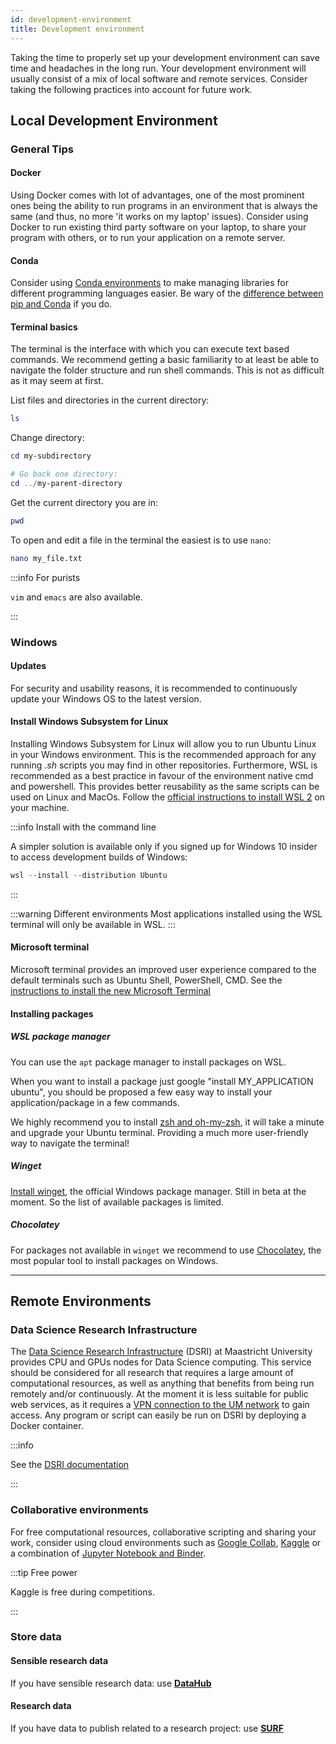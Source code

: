 ```yaml
---
id: development-environment
title: Development environment
---
```


Taking the time to properly set up your development environment can save time and headaches in the long run. Your development environment will usually consist of a mix of local software and remote services. Consider taking the following practices into account for future work.

## Local Development Environment

### General Tips

#### Docker
Using Docker comes with lot of advantages, one of the most prominent ones being the ability to run programs in an environment that is always the same (and thus, no more 'it works on my laptop' issues). Consider using Docker to run existing third party software on your laptop, to share your program with others, or to run your application on a remote server. 

#### Conda
Consider using [Conda environments](https://docs.conda.io/en/latest/) to make managing libraries for different programming languages easier. Be wary of the [difference between pip and Conda](https://stackoverflow.com/questions/20994716/what-is-the-difference-between-pip-and-conda) if you do.

#### Terminal basics
The terminal is the interface with which you can execute text based commands. We recommend getting a basic familiarity to at least be able to navigate the folder structure and run shell commands. This is not as difficult as it may seem at first.

List files and directories in the current directory:

```powershell
ls
```

Change directory:

```powershell
cd my-subdirectory

# Go back one directory:
cd ../my-parent-directory
```

Get the current directory you are in:

```powershell
pwd
```

To open and edit a file in the terminal the easiest is to use `nano`:

```bash
nano my_file.txt
```

:::info For purists

`vim` and `emacs` are also available.

:::

### Windows

#### Updates
For security and usability reasons, it is recommended to continuously update your Windows OS to the latest version.

#### Install Windows Subsystem for Linux
Installing Windows Subsystem for Linux will allow you to run Ubuntu Linux in your Windows environment. This is the recommended approach for any running *.sh* scripts you may find in other repositories. Furthermore, WSL is recommended as a best practice in favour of the environment native cmd and powershell. This provides better reusability as the same scripts can be used on Linux and MacOs. 
Follow the [official instructions to install WSL 2](https://docs.microsoft.com/en-us/windows/wsl/install-win10) on your machine.

:::info Install with the command line

A simpler solution is available only if you signed up for Windows 10 insider to access development builds of Windows:

```powershell
wsl --install --distribution Ubuntu
```

:::

:::warning Different environments
Most applications installed using the WSL terminal will only be available in WSL.
:::

#### Microsoft terminal

Microsoft terminal provides an improved user experience compared to the default terminals such as Ubuntu Shell, PowerShell, CMD. See the [instructions to install the new Microsoft Terminal](https://github.com/microsoft/terminal)


#### Installing packages

##### WSL package manager

You can use the `apt` package manager to install packages on WSL.

When you want to install a package just google "install MY_APPLICATION ubuntu", you should be proposed a few easy way to install your application/package in a few commands.

We highly recommend you to install [zsh and oh-my-zsh](https://ohmyz.sh/), it will take a minute and upgrade your Ubuntu terminal. Providing a much more user-friendly way to navigate the terminal!

##### Winget
[Install winget](https://github.com/microsoft/winget-cli), the official Windows package manager. Still in beta at the moment. So the list of available packages is limited.

##### Chocolatey
For packages not available in `winget` we recommend to use [Chocolatey](https://chocolatey.org/), the most popular tool to install packages on Windows. 

---

## Remote Environments

### Data Science Research Infrastructure

The [Data Science Research Infrastructure](https://maastrichtu-ids.github.io/dsri-documentation/) (DSRI) at Maastricht University provides CPU and GPUs nodes for Data Science computing. This service should be considered for all research that requires a large amount of computational resources, as well as anything that benefits from being run remotely and/or continuously. At the moment it is less suitable for public web services, as it requires a [VPN connection to the UM network](https://vpn.maastrichtuniversity.nl/) to gain access. Any program or script can easily be run on DSRI by deploying a Docker container.

:::info

See the [DSRI documentation](https://maastrichtu-ids.github.io/dsri-documentation)

:::

### Collaborative environments

For free computational resources, collaborative scripting and sharing your work, consider using cloud environments such as [Google Collab](https://colab.research.google.com), [Kaggle](https://www.kaggle.com) or a combination of [Jupyter Notebook and Binder](https://mybinder.org/).

:::tip Free power

Kaggle is free during competitions.

:::


### Store data

#### Sensible research data

If you have sensible research data: use **[DataHub](https://portal.datahubmaastricht.nl/)**

#### Research data

If you have data to publish related to a research project: use [**SURF**](https://www.surf.nl/en/research-ict)